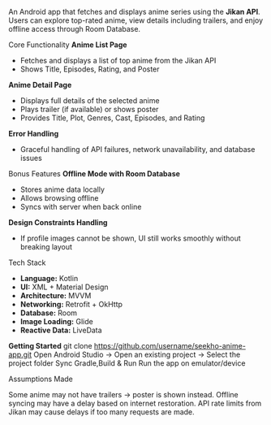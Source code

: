 An Android app that fetches and displays anime series using the **Jikan API**.  
Users can explore top-rated anime, view details including trailers, and enjoy offline access through Room Database.

Core Functionality
**Anime List Page**  
  - Fetches and displays a list of top anime from the Jikan API  
  - Shows Title, Episodes, Rating, and Poster  

 **Anime Detail Page**  
  - Displays full details of the selected anime  
  - Plays trailer (if available) or shows poster  
  - Provides Title, Plot, Genres, Cast, Episodes, and Rating  

 **Error Handling**  
  - Graceful handling of API failures, network unavailability, and database issues  

Bonus Features
**Offline Mode with Room Database**  
  - Stores anime data locally  
  - Allows browsing offline  
  - Syncs with server when back online  

 **Design Constraints Handling**  
  - If profile images cannot be shown, UI still works smoothly without breaking layout  


Tech Stack
- **Language:** Kotlin  
- **UI:** XML + Material Design  
- **Architecture:** MVVM  
- **Networking:** Retrofit + OkHttp  
- **Database:** Room  
- **Image Loading:** Glide  
- **Reactive Data:** LiveData  


**Getting Started**
git clone https://github.com/username/seekho-anime-app.git
Open Android Studio → Open an existing project → Select the project folder
Sync Gradle,Build & Run
Run the app on emulator/device

Assumptions Made

Some anime may not have trailers → poster is shown instead.
Offline syncing may have a delay based on internet restoration.
API rate limits from Jikan may cause delays if too many requests are made.
